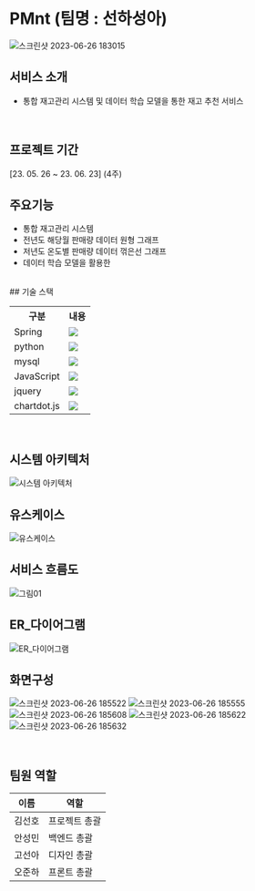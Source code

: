 # PMnt (팀명 : 선하성아)
![스크린샷 2023-06-26 183015](https://github.com/2021-SMHRD-KDT-BigData-17/seonhaseong-a/assets/127484366/c5582eb1-c0df-4410-8e9a-b42d3cbdefc8)

## 서비스 소개
 * 통합 재고관리 시스템 및 데이터 학습 모델을 통한 재고 추천 서비스
<br>
 
## 프로젝트 기간
[23. 05. 26 ~ 23. 06. 23] (4주)
<br>

## 주요기능
 * 통합 재고관리 시스템
 * 전년도 해당월 판매량 데이터 원형 그래프
 * 저년도 온도별 판매량 데이터 꺾은선 그래프
 * 데이터 학습 모델을 활용한
<br>
## 기술 스택
<table>
  <tr>
    <th>구분</th>
    <th>내용</th>
  </tr>
  <tr>
    <td>Spring</td>
    <td><img src ="http://img.shields.io/badge/Spring-6DB33F?style=flat&logo=Spring&logoColor=white"/></td>
  </tr>
  <tr>
    <td>python</td>
    <td><img src ="http://img.shields.io/badge/python-0A9EDC?style=flat&logo=python&logoColor=white"/></td>
  </tr>
  <tr>
    <td>mysql</td>
    <td><img src ="http://img.shields.io/badge/mysql-4479A1?style=flat&logo=mysql&logoColor=white"/></td>
  </tr>
  <tr>
    <td>JavaScript</td>
    <td><img src ="http://img.shields.io/badge/JavaScript-F7DF1E?style=flat&logo=JavaScript&logoColor=white"/></td>
  </tr>
  <tr>
    <td>jquery</td>
    <td><img src ="http://img.shields.io/badge/jquery-0769AD?style=flat&logo=jquery&logoColor=white"/></td>
  </tr>
  <tr>
    <td>chartdot.js</td>
    <td><img src ="http://img.shields.io/badge/chartdot.js-FF6384?style=flat&logo=chartdot.js&logoColor=white"/></td>
  </tr>
</table>
<br>

## 시스템 아키텍처
![시스템 아키텍처](https://github.com/2021-SMHRD-KDT-BigData-17/seonhaseong-a/assets/127484366/8943bd64-b1d5-43c4-9eff-b82519bbbd5c)
<br>

## 유스케이스
![유스케이스](https://github.com/2021-SMHRD-KDT-BigData-17/seonhaseong-a/assets/127484366/04f87073-71ed-4395-aed2-695dbe5a9397)
<br>

## 서비스 흐름도
![그림01](https://github.com/2021-SMHRD-KDT-BigData-17/seonhaseong-a/assets/127484366/395d406e-7c64-4f0b-bedc-ead8e9831ecd)
<br>

## ER_다이어그램
![ER_다이어그램](https://github.com/2021-SMHRD-KDT-BigData-17/seonhaseong-a/assets/127484366/8857f7b3-d06b-4db8-87d4-04d3ae243fb7)
<br>

## 화면구성

![스크린샷 2023-06-26 185522](https://github.com/2021-SMHRD-KDT-BigData-17/seonhaseong-a/assets/127484366/982e58a0-6db3-4a9f-90b3-fa0f905849a3)
![스크린샷 2023-06-26 185555](https://github.com/2021-SMHRD-KDT-BigData-17/seonhaseong-a/assets/127484366/8e176538-fcd6-4307-95e5-d137ca66bfa8)
![스크린샷 2023-06-26 185608](https://github.com/2021-SMHRD-KDT-BigData-17/seonhaseong-a/assets/127484366/6f81dc02-f2be-44f7-bcbc-22ec266813b1)
![스크린샷 2023-06-26 185622](https://github.com/2021-SMHRD-KDT-BigData-17/seonhaseong-a/assets/127484366/c77794b3-c5dd-47f4-b47e-9b728f8efffd)
![스크린샷 2023-06-26 185632](https://github.com/2021-SMHRD-KDT-BigData-17/seonhaseong-a/assets/127484366/a883d858-4f0a-4335-aa0c-aa11fd9b2696)

<br>

## 팀원 역할
|이름 |역할           |
|-----|---------------|
|김선호| 프로젝트 총괄 |
|안성민| 백엔드 총괄   |
|고선아| 디자인 총괄   |
|오준하| 프론트 총괄   |
